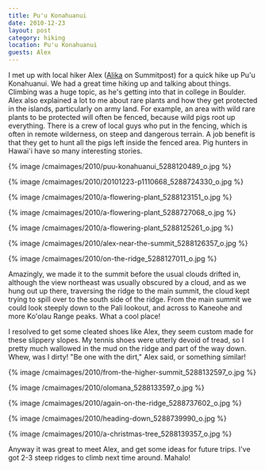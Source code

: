 ```yaml
---
title: Pu'u Konahuanui
date: 2010-12-23
layout: post
category: hiking
location: Pu'u Konahuanui
guests: Alex
---
```


I met up with local hiker Alex ([Alika](https://www.summitpost.org/users/alika/58229) on
Summitpost) for a quick hike up Pu'u Konahuanui. We had a great time hiking
up and talking about things. Climbing was a huge topic, as he's getting
into that in college in Boulder. Alex also explained a lot to me about
rare plants and how they get protected in the islands, particularly on
army land. For example, an area with wild rare plants to be protected will
often be fenced, because wild pigs root up everything. There is a crew
of local guys who put in the fencing, which is often in remote wilderness,
on steep and dangerous terrain. A job benefit is that they get to hunt
all the pigs left inside the fenced area. Pig hunters in Hawai'i have so
many interesting stories.
  
  
{% image /cmaimages/2010/puu-konahuanui_5288120489_o.jpg %}
  
{% image /cmaimages/2010/20101223-p1110668_5288724330_o.jpg %}
  
{% image /cmaimages/2010/a-flowering-plant_5288123151_o.jpg %}
  
{% image /cmaimages/2010/a-flowering-plant_5288727068_o.jpg %}
  
{% image /cmaimages/2010/a-flowering-plant_5288125261_o.jpg %}
  
{% image /cmaimages/2010/alex-near-the-summit_5288126357_o.jpg %}
  
{% image /cmaimages/2010/on-the-ridge_5288127011_o.jpg %}
  
  
Amazingly, we made it to the summit before the usual clouds drifted in,
although the view northeast was usually obscured by a cloud, and as we
hung out up there, traversing the ridge to the main summit, the cloud kept
trying to spill over to the south side of the ridge. From the main summit
we could look steeply down to the Pali lookout, and across to Kaneohe and
more Ko'olau Range peaks. What a cool place!
  
  
I resolved to get some cleated shoes like Alex, they seem custom made
for these slippery slopes. My tennis shoes were utterly devoid of tread,
so I pretty much wallowed in the mud on the ridge and part of the way down.
Whew, was I dirty! "Be one with the dirt," Alex said, or something similar!
  
  
  
{% image /cmaimages/2010/from-the-higher-summit_5288132597_o.jpg %}
  
{% image /cmaimages/2010/olomana_5288133597_o.jpg %}
  
{% image /cmaimages/2010/again-on-the-ridge_5288737602_o.jpg %}
  
{% image /cmaimages/2010/heading-down_5288739990_o.jpg %}
  
{% image /cmaimages/2010/a-christmas-tree_5288139357_o.jpg %}
  
  
  
Anyway it was great to meet Alex, and get some ideas for future trips.
I've got 2-3 steep ridges to climb next time around. Mahalo!
